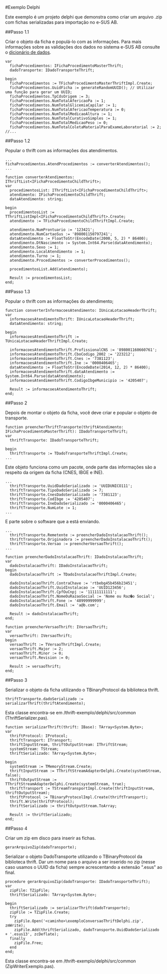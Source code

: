 #Exemplo Delphi

Este exemplo é um projeto delphi que demonstra como criar um arquivo .zip com fichas serializadas para importação no e-SUS AB.

##Passo 1.1

Criar o objeto da ficha e populá-lo com as informações.
Para mais informações sobre as validações dos dados no sistema e-SUS AB consulte o [dicionário de dados](http://esusab.github.io/integracao/).

```
var
  fichaProcedimentos: IFichaProcedimentoMasterThrift;
  dadoTransporte: IDadoTransporteThrift;

begin
  fichaProcedimentos := TFichaProcedimentoMasterThriftImpl.Create;
  fichaProcedimentos.UuidFicha := generateRandomUUID(); // Utilizar uma função para gerar um UUID;
  fichaProcedimentos.TpCdsOrigem := 3;
  fichaProcedimentos.NumTotalAfericaoPa := 1;
  fichaProcedimentos.NumTotalGlicemiaCapilar := 1;
  fichaProcedimentos.NumTotalAfericaoTemperatura := 0;
  fichaProcedimentos.NumTotalMedicaoAltura := 1;
  fichaProcedimentos.NumTotalCurativoSimples := 1;
  fichaProcedimentos.NumTotalMedicaoPeso := 0;
  fichaProcedimentos.NumTotalColetaMaterialParaExameLaboratorial := 2;
//...
```
##Passo 1.2

Popular o thrift com as informações dos atendimentos.

```
...
fichaProcedimentos.AtendProcedimentos := converterAtendimentos();
...
```
```
function converterAtendimentos: IThriftList<IFichaProcedimentoChildThrift>;
var
  procedimentosList: IThriftList<IFichaProcedimentoChildThrift>;
  atendimento: IFichaProcedimentoChildThrift;
  dataAtendimento: string;

begin
  procedimentosList := TThriftListImpl<IFichaProcedimentoChildThrift>.Create;
  atendimento := TFichaProcedimentoChildThriftImpl.Create;

  atendimento.NumProntuario := '123421';
  atendimento.NumCartaoSus := '898001150797241';
  dataAtendimento := FloatToStr(EncodeDate(2000, 5, 2) * 86400);
  atendimento.DtNascimento := System.Int64.Parse(dataAtendimento);
  atendimento.Sexo := 1;
  atendimento.LocalAtendimento := 1;
  atendimento.Turno := 1;
  atendimento.Procedimentos := converterProcedimentos();

  procedimentosList.Add(atendimento);

  Result := procedimentosList;
end;
```

##Passo 1.3

Popular o thrift com as informações do atendimento;
```
function converterInformacoesAtendimento: IUnicaLotacaoHeaderThrift;
var
  informacoesAtendimentoThrift: IUnicaLotacaoHeaderThrift;
  dataAtendimento: string;

begin
  informacoesAtendimentoThrift := TUnicaLotacaoHeaderThriftImpl.Create;

  informacoesAtendimentoThrift.ProfissionalCNS := '898001160660761';
  informacoesAtendimentoThrift.CboCodigo_2002 := '223212';
  informacoesAtendimentoThrift.Cnes := '7381123';
  informacoesAtendimentoThrift.Ine := '0000406465';
  dataAtendimento := FloatToStr(EncodeDate(2014, 12, 2) * 86400);
  informacoesAtendimentoThrift.dataAtendimento := System.Int64.Parse(dataAtendimento);
  informacoesAtendimentoThrift.CodigoIbgeMunicipio := '4205407';

  Result := informacoesAtendimentoThrift;
end;
```

##Passo 2

Depois de montar o objeto da ficha, você deve criar e popular o objeto de transporte.
```
function preencherThriftTransporte(thriftAtendimento: IFichaProcedimentoMasterThrift): IDadoTransporteThrift;
var
  thriftTransporte: IDadoTransporteThrift;

begin
  thriftTransporte := TDadoTransporteThriftImpl.Create;
...
```

Este objeto funciona como um pacote, onde parte das informações são a respeito da origem da ficha (CNES, IBGE e INE).

```
...
  thriftTransporte.UuidDadoSerializado := 'UUIDUNICO111';
  thriftTransporte.TipoDadoSerializado := 7;
  thriftTransporte.CnesDadoSerializado := '7381123';
  thriftTransporte.CodIbge := '4205407';
  thriftTransporte.IneDadoSerializado := '0000406465';
  thriftTransporte.NumLote := 1;
...
```
E parte sobre o software que a está enviando.
```
...
  thriftTransporte.Remetente := preencherDadoInstalacaoThrift();
  thriftTransporte.Originadora := preencherDadoInstalacaoThrift();
  thriftTransporte.Versao := preencherVersaoThrift();
...
```
```
function preencherDadoInstalacaoThrift: IDadoInstalacaoThrift;
var
  dadoInstalacaoThrift: IDadoInstalacaoThrift;
begin
  dadoInstalacaoThrift := TDadoInstalacaoThriftImpl.Create;

  dadoInstalacaoThrift.ContraChave := 'rtbebg45b456b23451';
  dadoInstalacaoThrift.UuidInstalacao := 'UUID123456';
  dadoInstalacaoThrift.CpfOuCnpj := '11111111111';
  dadoInstalacaoThrift.NomeOuRazaoSocial := 'Nome ou Raz�o Social';
  dadoInstalacaoThrift.Fone := '48999999999';
  dadoInstalacaoThrift.Email := 'a@b.com';

  Result := dadoInstalacaoThrift;
end;

function preencherVersaoThrift: IVersaoThrift;
var
  versaoThrift: IVersaoThrift;
begin
  versaoThrift := TVersaoThriftImpl.Create;
  versaoThrift.Major := 2;
  versaoThrift.Minor := 0;
  versaoThrift.Revision := 0;

  Result := versaoThrift;
end;
```

##Passo 3

Serializar o objeto da ficha utilizando o TBinaryProtocol da biblioteca thrift.

```
thriftTransporte.dadoSerializado := serializarThrift(thriftAtendimento);
```

Esta classe encontra-se em /thrift-exemplo/delphi/src/common (ThriftSerializer.pas).

```
function serializarThrift(thrift: IBase): TArray<System.Byte>;
var
  thriftProtocol: IProtocol;
  thriftTransport: ITransport;
  thriftInputStream, thriftOutputStream: IThriftStream;
  systemStream: TStream;
  thriftSerializado: TArray<System.Byte>;

begin
  systemStream := TMemoryStream.Create;
  thriftInputStream := TThriftStreamAdapterDelphi.Create(systemStream, false);
  thriftOutputStream := TThriftStreamAdapterDelphi.Create(systemStream, true);
  thriftTransport := TStreamTransportImpl.Create(thriftInputStream, thriftOutputStream);
  thriftProtocol := TBinaryProtocolImpl.Create(thriftTransport);
  thrift.Write(thriftProtocol);
  thriftSerializado := thriftOutputStream.ToArray;

  Result := thriftSerializado;
end;
```

##Passo 4

Criar um zip em disco para inserir as fichas.

```
gerarArquivoZip(dadoTransporte);
```

Serializar o objeto DadoTransporte utilizando o TBinaryProtocol da biblioteca thrift.
Dar um nome para o arquivo a ser inserido no zip (nesse caso usamos o UUID da ficha) sempre acrescentando a extensão ".esus" ao final.

```
procedure gerarArquivoZip(dadoTransporte: IDadoTransporteThrift);
var
  zipFile: TZipFile;
  thriftSerializado: TArray<System.Byte>;

begin
  thriftSerializado := serializarThrift(dadoTransporte);
  zipFile := TZipFile.Create;
  try
    zipFile.Open('<caminho>\exemploConversaoThriftDelphi.zip', zmWrite);
    zipFile.Add(thriftSerializado, dadoTransporte.UuidDadoSerializado + '.esus13', zcDeflate);
  finally
    zipFile.Free;
  end
end;
```

Esta classe encontra-se em /thrift-exemplo/delphi/src/common (ZipWriterExemplo.pas).

